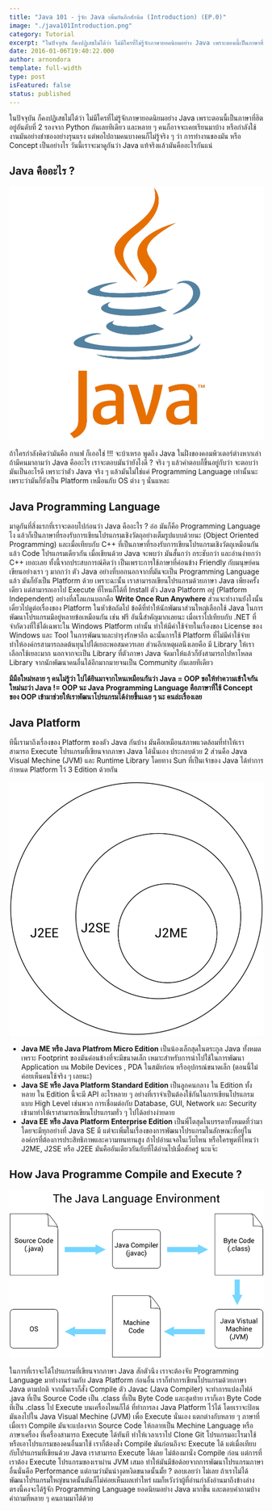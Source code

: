 ```yaml
---
title: "Java 101 - รู้จัก Java เพิ่มกันอีกสักนิด (Introduction) (EP.0)"
image: "./java101Introduction.png"
category: Tutorial
excerpt: "ในปัจจุบัน ก็คงปฏิเสธไม่ได้ว่า ไม่มีใครที่ไม่รู้จักภาษายอดนิยมอย่าง Java เพราะตอนนี้เป็นภาษาที่ฮิตอยู่อันดับที่ 2 รองจาก Python กันเลยทีเดียว และหลาย ๆ คนก็อาจจะเคยเรียนมาบ้าง"
date: 2016-01-06T19:40:22.000
author: arnondora
template: full-width
type: post
isFeatured: false
status: published
---
```


ในปัจจุบัน ก็คงปฏิเสธไม่ได้ว่า ไม่มีใครที่ไม่รู้จักภาษายอดนิยมอย่าง Java เพราะตอนนี้เป็นภาษาที่ฮิตอยู่อันดับที่ 2 รองจาก Python กันเลยทีเดียว และหลาย ๆ คนก็อาจจะเคยเรียนมาบ้าง หรือกำลังใช้งานมันอย่างชำชองอย่างรุนแรง แต่พอไปถามคนบางคนก็ไม่รู้จริง ๆ ว่า การทำงานของมัน หรือ Concept เป็นอย่างไร วันนี้เราจะมาดูกันว่า Java แท้จริงแล้วมันคืออะไรกันแน่

## Java คืออะไร ?

![Get-to-know-Java-Logo](./Get-to-know-Java-Logo.png)

ถ้าใครกำลังคิดว่ามันคือ กาแฟ ก็เออใช่ !!! จะบ้าเหรอ พูดถึง Java ในฝั่งของคอมพิวเตอร์ต่างหากเล่า ถ้ามีคนมาถามว่า Java คืออะไร เราจะตอบมันว่ายังไงดี ? จริง ๆ แล้วคำตอบก็ขึ้นอยู่กับว่า จะตอบว่ามันเป็นอะไรดี เพราะว่าตัว Java จริง ๆ แล้วมันไม่ใช่แค่ Programming Language เท่านั้นนะ เพราะว่ามันก็ยังเป็น Platform เหมือนกับ OS ต่าง ๆ นั่นแหละ

## Java Programming Language
มาดูกันที่สิ่งแรกที่เราจะตอบไปก่อนว่า Java คืออะไร ? อ่อ มันก็คือ Programming Language ไง แล้วก็เป็นภาษาที่รองรับการเขียนโปรแกรมเชิงวัตถุอย่างเต็มรูปแบบด้วยนะ (Object Oriented Programming) และเมื่อเทียบกับ C++ ที่เป็นภาษาที่รองรับการเขียนโปรแกรมเชิงวัตถุเหมือนกันแล้ว Code โปรแกรมเดียวกัน เมื่อเขียนด้วย Java จะพบว่า มันสั้นกว่า กระชับกว่า และอ่านง่ายกว่า C++ เยอะเลย ทั้งนี้จากประสบการณ์คิดว่า เป็นเพราะการใช้ภาษาที่ค่อนข้าง Friendly กับมนุษย์คนเขียนอย่างเรา ๆ มากกว่า
ตัว Java อย่างที่บอกนอกจากที่มันจะเป็น Programming Language แล้ว มันก็ยังเป็น Platform ด้วย เพราะฉะนั้น เราสามารถเขียนโปรแกรมด้วยภาษา Java เพียงครั้งเดียว แต่สามารถเอาไป Execute ที่ไหนก็ได้ที่ Install ตัว Java Platform อยู่ (Platform Independent) อย่างที่สโลแกนบอกคือ **Write Once Run Anywhere** ส่วนจะทำงานยังไงนั้น เดี๋ยวไปดูต่อเรื่องของ Platform ในหัวข้อถัดไป
ข้อดีที่ทำให้นักพัฒนาส่วนใหญ่เลือกใช้ Java ในการพัฒนาโปรแกรมมีอยู่หลายข้อเหมือนกัน เช่น ฟรี อันนี้สำคัญมากเลยนะ เมื่อเราไปเทียบกับ .NET ที่จำกัดวงที่ใช้ได้เฉพาะใน Windows Platform เท่านั้น ทำให้มีค่าใช้จ่ายในเรื่องของ License ของ Windows และ Tool ในการพัฒนาและบำรุงรักษาอีก ฉะนั้นการใช้ Platform ที่ไม่มีค่าใช้จ่ายทำให้องค์กรสามารถลดต้นทุนไปได้เยอะพอสมควรเลย
ส่วนอีกเหตุผลนึงเลยคือ มี Library ให้เราเลือกใช้เยอะมาก นอกจากจะเป็น Library ที่ตัวภาษา Java จัดมาให้แล้วก็ยังสามารถไปหาโหลด Library จากนักพัฒนาคนอื่นได้อีกมากมายจนเป็น Community กันเลยทีเดียว

**มีมือใหม่หลาย ๆ คนไม่รู้ว่า ไปได้ยินมาจากไหนเหมือนกันว่า Java = OOP ขอให้ทำความเข้าใจกันใหม่นะว่า Java != OOP นะ Java Programming Language คือภาษาที่ใช้ Concept ของ OOP เข้ามาช่วยให้เราพัฒนาโปรแกรมได้ง่ายขึ้นเฉย ๆ นะ คนล่ะเรื่องเลย**

## Java Platform

ทีนี้เรามาถึงเรื่องของ Platform ของตัว Java กันบ้าง มันคือเหมือนสภาพแวดล้อมที่ทำให้เราสามารถ Execute โปรแกรมที่เขียนจากภาษา Java ได้นั่นเอง ประกอบด้วย 2 ส่วนคือ Java Visual Mechine (JVM) และ Runtime Library โดยทาง Sun ที่เป็นเจ้าของ Java ได้ทำการกำหนด Platform ไว้ 3 Edition ด้วยกัน

![Get-to-know-Java-Edition](./Get-to-know-Java-Edition.png)

* **Java ME หรือ Java Platfrom Micro Edition** เป็นน้องเล็กสุดในตระกูล Java ทั้งหมด เพราะ Footprint ของมันค่อนข้างที่จะมีขนาดเล็ก เหมาะสำหรับการนำไปใช้ในการพัฒนา Application บน Mobile Devices , PDA ในสมัยก่อน หรืออุปกรณ์ขนาดเล็ก (ตอนนี้ไม่ค่อยเห็นคนใช้จริง ๆ เลยนะ)
* **Java SE หรือ Java Platform Standard Edition** เป็นลูกคนกลาง ใน Edition ทั้งหลาย ใน Edition นี้จะมี API อะไรหลาย ๆ อย่างที่เราจำเป็นต้องใช้กันในการเขียนโปรแกรมแบบ High Level เช่นพวก การเชื่อมต่อกับ Database, GUI, Network และ Security เข้ามาทำให้เราสามารถเขียนโปรแกรมทั่ว ๆ ไปได้อย่างง่ายดาย
* **Java EE หรือ Java Platform Enterprise Edition** เป็นพี่โตสุดในบรรดาทั้งหมดที่ว่ามา โดยจะมีทุกอย่างที่ Java SE มี แต่จะเพิ่มในเรื่องของการพัฒนาโปรแกรมในลักษณะที่อยู่ในองค์กรที่ต้องการประสิทธิภาพและความทนทานสูง
ถ้าไปอ่านเจอในเว็บไหน หรือใครพูดที่ไหนว่า J2ME, J2SE หรือ J2EE มันคืออันเดียวกันกับที่ได้อ่านไปเมื่อสักครู่ นะแจ๊ะ

## How Java Programme Compile and Execute ?

![Get-to-know-Java-Environment](./Get-to-know-Java-Environment.png)

ในการที่เราจะได้โปรแกรมที่เขียนจากภาษา Java สักตัวนึง เราจะต้องจับ Programming Language มาทำงานร่วมกับ Java Platform ก่อนอื่น เราก็ทำการเขียนโปรแกรมด้วยภาษา Java ตามปกติ จากนั้นเราก็สั่ง Compile ตัว Javac (Java Compiler) จะทำการแปลงไฟล์ .java ที่เป็น Source Code เป็น .class ที่เป็น Byte Code และสุดท้าย เราก็เอา Byte Code ที่เป็น .class ไป Execute บนเครื่องไหนก็ได้ ที่ทำการลง Java Platform ไว้ได้ โดยเราจะป้อนมันลงไปใน Java Visual Mechine (JVM) เพื่อ Execute นั่นเอง
แตกต่างกับหลาย ๆ ภาษาที่เมื่อเรา Compile มันจะแปลงจาก Source Code ให้กลายเป็น Mechine Language หรือ ภาษาเครื่อง ที่เครื่องสามารถ Execute ได้ทันที ทำให้เวลาเราไป Clone Git โปรแกรมอะไรมาใช้ หรือเอาโปรแกรมของคนอื่นมาใช้ เราก็ต้องสั่ง Compile มันก่อนถึงจะ Execute ได้ แต่เมื่อเทียบกับโปรแกรมที่เขียนด้วย Java เราสามารถ Execute ได้เลย ไม่ต้องมานั่ง Compile ก่อน
แต่การที่เราต้อง Execute โปรแกรมของเราผ่าน JVM เสมอ ทำให้มันมีข้อด้อยจากการพัฒนาโปรแกรมภาษาอื่นนั่นคือ Performance แต่ถามว่ามันน่างุดหงิดขนาดนั้นมั้ย ? ตอบเลยว่า ไม่เลย ถ้าเราไม่ได้พัฒนาโปรแกรมใหญ่ขนาดนั้นมันก็ไม่ค่อยเห็นผลเท่าไหร่
ผมก็หวังว่าผู้ที่อ่านกำลังอ่านมาถึงข้างล่างตรงนี้คงจะได้รู้จัก Programming Language ยอดนิยมอย่าง Java มากขึ้น และตอบคำถามบ้างคำถามที่หลาย ๆ คนถามมาได้ด้วย
